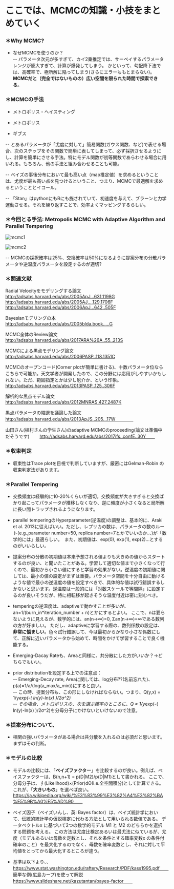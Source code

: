 # ここでは、MCMCの知識・小技をまとめていく　　


### ＊Why MCMC?  
- なぜMCMCを使うのか？  
-- パラメータ次元が多すぎて、カイ2乗推定では、サーベイするパラメータレンジが膨大すぎて、計算が爆発してしまう。
かといって、勾配降下法では、高確率で、極所解に陥ってしまう(さらにエラーももとまらない)。**MCMCだと（完全ではないものの）広い空間を限られた時間で探索できる**。  

### ＊MCMCの手法  
- メトロポリス・ヘイスティング　

- メトロポリス　　

- ギブス  

-- とあるパラメータが「尤度に対して」簡易関数(ガウス関数、など)で表せる場合、次のステップをその関数で簡単に表してしまって、必ず採択させるようにし、計算を簡単にさせる手法。特にモデル関数が初等関数であらわせる場合に用いれる。もちろん、他の手法と組み合わせることも可能。

-- ベイズの事後分布において最も高い点（map推定値）を求めるということは、尤度が最も高い点を見つけるということ、つまり、MCMCで最適解を求めるということとイコール。

-- 「Stan」はpythonにもRにも施されていて、初速度を与えて、ブラーンと力学運動させる。それを繰り返すことで、効率よくマッピングするらしい。    

### ＊今回とる手法: **Metropolis MCMC with Adaptive Algorithm and Parallel Tempering**  
![mcmc1](https://user-images.githubusercontent.com/44762667/48882516-161aed00-ee5e-11e8-9ba5-bf181b5222ec.png)

![mcmc2](https://user-images.githubusercontent.com/44762667/48882518-1dda9180-ee5e-11e8-8ea9-16b3043525ac.png)

-- MCMCの採択確率は25%、交換確率は50%になるように提案分布の分散パラメータや逆温度パラメータを設定するのが適切?

### ＊関連文献  
Radial Velocityをモデリングする論文  
http://adsabs.harvard.edu/abs/2005ApJ...631.1198G  
http://adsabs.harvard.edu/abs/2005AJ....129.1706F  
http://adsabs.harvard.edu/abs/2006ApJ...642..505F  

Bayesianモデリングの本  
http://adsabs.harvard.edu/abs/2005blda.book.....G  

MCMC全体のReview論文  
http://adsabs.harvard.edu/abs/2017ARA%26A..55..213S  

MCMCによる黒点モデリング論文  
http://adsabs.harvard.edu/abs/2006PASP..118.1351C  

MCMCのオープンコード(Corner plotが簡単に書ける)、十数パラメータ位ならこちらで可能か。天文学者が開発したので、この分野には応用がしやすいかもしれない。ただ、範囲指定とかは少し厄介か、という印象。　　　　
http://adsabs.harvard.edu/abs/2013PASP..125..306F

解析的な黒点モデル論文    
http://adsabs.harvard.edu/abs/2012MNRAS.427.2487K

黒点パラメータの縮退を議論した論文  
http://adsabs.harvard.edu/abs/2013ApJS..205...17W　　　　

山田さん(植村さんの学生さん)のadaptive MCMCのproceeding(論文は準備中だそうです)　　
http://adsabs.harvard.edu/abs/2017ifs..confE..30Y　　

### ＊収束判定  
- 収束性はTrace plotを目視で判断していますが、厳密にはGelman-Robin の収束判定法があります。  

### ＊Parallel Tempering
- 交換頻度は経験的に10-20%くらいが適切。交換頻度が大きすぎると交換ばかり起こってパラメータが推移しなくなり、逆に頻度が小さくなると局所解に長い間トラップされるようになります。  

- parallel temperingのHyperparameter(逆温度)の調整は、基本的に、Araki et al. 2013に従えばいい。ただし、レプリカの数は、パラメータの数のルート(e.g.,parameter number=50, replica number=7とかでいいのか、、)が「数学的には」最適らしい。　また、初期値は、exp(0), exp(1), exp(2)...とするのがいいらしい。　　

- 提案分布の分散の初期値は本来予想される値よりも大きめの値からスタートするのが良い、と聞いたことがある。学習して適切な値まで小さくなって行くので、最初から小さい値にすると学習の効果がない。逆温度の初期値に関しては、最小の値の設定がまずは重要。パラメータ空間を十分自由に動けるような値で最小の逆温度の値を設定すべきで、具体的な値は試行錯誤するしかないと思います。逆温度は一般的には「対数スケールで等間隔」に設定するのが良いそうだが、特に相転移が起きそうな温度付近は密に刻むべき。  

- temperingの逆温度は、adaptiveで動かすことが多いが、an=1/(burn_in*iteration_number + n)とかにするとよい。
ここで、nは要らないように見えるが、数学的には、an(n→∞)=0, Σan(n→∞)=∞である数列の方が好ましい。
ただし、adaptiveに学習する際の、数列係数の設定は、**非常に悩ましい**。色々試行錯誤して、今は最初からかなり小さな係数にして、正解に近いパラメータから始めて、時間をかけて学習することで良く機能する。

- Emerging-Dacay Rateも、Areaと同様に、共分散にした方がいいか？→どちらでもいい。  

- prior distributionを設定する上での注意点：  
-- Emerging-Decay rate, Areaに関しては、log分布??(名前忘れた)、p(a)=1/a/(log(a_max/a_min))にすると良い。  
-- この時、提案分布も、この形にしなければならない。つまり、Q(y,x) = 1/y*exp(-( ln(y)-ln(x) )/2σ^2)  
-- その場合、メトロポリスの、次を選ぶ確率のところに、Q = 1/y*exp(-( ln(y)-ln(x) )/2σ^2)を分母分子にかけないといけないので注意。  


### ＊提案分布について、
- 相関の強いパラメータがある場合は共分散を入れるのは必須だと思います。まずはその判断。


### ＊モデルの比較

- モデルの比較には、「**ベイズファクター**」を比較するのが良い。例えば、ベイスファクターは、B(n,n+1) = p(D|M2)/p(D|M1)として書かれる。
ここで、分母分子は、∮(Likelihood)×(Prior)dΘ(i.e.全空間積分)として計算できる。これが、「**大きいもの**」を選べば良い。　　
https://ja.wikipedia.org/wiki/%E3%83%99%E3%82%A4%E3%82%BA%E5%9B%A0%E5%AD%90　　

- ベイズ因子（ベイズいんし、英: Bayes factor）は、ベイズ統計学において、伝統的統計学の仮説検定に代わる方法として用いられる数値である。
データベクトルx に基づいて2つの数学的モデル M1 と M2 のどちらかを選択する問題を考える。
この方法は尤度比検定あるいは最尤法に似ているが、尤度（モデルあるいは母数を定数とし、それを条件とする確率変数x の条件付確率のこと）を最大化するのでなく、母数を確率変数とし、それに対して平均値をとってから最大化するところが違う。

- 基準は以下より、、  
https://www.stat.washington.edu/raftery/Research/PDF/kass1995.pdf　　  
簡単な例(広島カープ)を使って解説　　  
https://www.slideshare.net/kazutantan/bayes-factor　　





